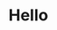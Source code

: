 <script>
	import CodeBlock from 'src/components/code-block/CodeBlock.svelte';
	import CodeBlockTab from 'src/components/code-block/CodeBlockTab.svelte';

    import Code1 from './code1.md';
    import Code2 from './code2.md';
</script>

# Hello

<Code1 />

<Code2 />